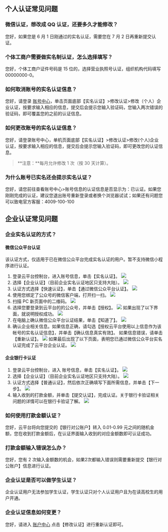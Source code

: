 ## 个人认证常见问题
### 微信认证，想改成 QQ 认证，还要多久才能修改？
您好，如果您是 6 月 1 日刚通过的实名认证，需要您在 7 月 2 日再重新提交认证。

### 个体工商户需要做实名制认证，怎么选择填写？
您好，个体工商户证件号码是 15 位的，选择营业执照号认证，组织机构代码填写 00000000-0。

### 如何取消账号的实名认证信息？
您好，请登录 [账号中心](http://console.tce.fsphere.cn/developer)，单击页面底部【实名认证】>修改认证>修改（个人）企业认证，按要求输入相应的信息，提交后会提示您输入验证码，您输入两次错误的验证码，即可覆盖您的之前的认证信息。

### 如何更改账号的实名认证信息？
您好，请登录账号中心，单机页面底部【实名认证】>修改认证>修改(个人)企业认证，按要求输入相应的信息，提交后会提示您输入验证码，即可更改您的认证信息。
>**注意：**每月允许修改 1 次（按 30 天计算）。

### 为什么账号已实名还会提示实名认证？
您好，请您前往查看账号中心>账号信息的认证信息是否显示为：已认证。如果您刚刚完成的认证，建议您退出账号重新登录或者换个浏览器试试；如果还有问题您可以致电官方客服：4009-100-100

## 企业认证常见问题
### 企业实名认证的方式？
#### 微信公众平台认证
该认证方式，仅适用于已在微信公众平台完成实名认证的用户。暂不支持微信小程序进行认证。

1. 登录云平台控制台，进入账号信息，单击【实名认证】。
![](https:https://mc.qcloudimg.com/static/img/9f089e2ddfbbe531f28ccebd8225d05b/image.png)
2. 选择【企业认证】（目前企业实名认证地区只支持大陆）。
![](https:https://mc.qcloudimg.com/static/img/b82f599f01b86c013c12cd07c0300c18/image.png)
3. 认证方式选择【快速认证】，单击【通过微信公众平台认证】。
![](https://mc.qcloudimg.com/static/img/45cf58773e96ad2f78ebc0842f2a5fbf/image.png)
4. 使用您绑定了公众号的微信客户端，打开扫一扫。
![](https://mc.qcloudimg.com/static/img/db96dab81ea00394de4ef2c89bbff5f5/image.png)
5. 扫描 PC 新页面中的二维码。
![](https://mc.qcloudimg.com/static/img/ddd5b507f9c4280d54ef74cd2fac4eee/image.png)
6. 选择您要登录到云平台的的公众号，并单击【授权】。
![](https://mc.qcloudimg.com/static/img/9d7d8182b7facd0df6fd28cd1597ce58/image.png)
如果出现了以下界面，就说明授权成功。
![](https://mc.qcloudimg.com/static/img/f922081ddb134fe4858b8ada75ed50f3/image.png)
7. 在电脑上确认微信公众平台认证结果，单击【知道了】。
![](https://mc.qcloudimg.com/static/img/6a0c0dc6cbbd0a66b89a944e56351378/image.png)
8. 确认企业相关信息。如果信息正确，请勾选【授权云平台使用以上信息作为该帐号的实名认证信息】，并单击【确认信息真实有效】。
如果信息错误，请单击【重新认证】。
![](https://mc.qcloudimg.com/static/img/f28781dfeb7bdde7427f0995456128a2/image.png)
如果最后出现了以下页面，表明您已通过微信公众平台实名认证完成了云平台企业认证。
![](https://mc.qcloudimg.com/static/img/3d93ee998f9b3d8e969b2b9f288da0a1/image.png)

#### 企业银行卡认证
1. 登录云平台控制台，进入 账号信息，单击【实名认证】。
![](https:https://mc.qcloudimg.com/static/img/9f089e2ddfbbe531f28ccebd8225d05b/image.png)
2. 选择【企业认证】（目前企业实名认证地区只支持大陆）。
![](https:https://mc.qcloudimg.com/static/img/b82f599f01b86c013c12cd07c0300c18/image.png)
3. 认证方式选择【普通认证】，然后依次正确填写下面所需信息，并单击【下一步】。
![](https://mc.qcloudimg.com/static/img/c4047152649a35850f07be4b7663c76b/image.png)
4. 输入收到的打款金额，并单击【提交认证】，完成认证。关于银行卡验证相关问题的详情可以在银行卡验证了解。
![](https://mc.qcloudimg.com/static/img/b73e576a46215edf04f009fb52620655/image.png)

### 如何使用打款金额认证？
您好，云平台将向您提交的【银行对公账户】转入 0.01-0.99 元之间的随机金额，您在收到打款金额后，在认证界面输入收到的对应金额数即可认证成功。

### 打款金额输入错误怎么办？
您好，您有 2 次输入金额数的机会，如果2次都输入错误则需要重新提交【银行对公账户】信息进行认证。

### 企业认证是否可以做学生认证？
企业认证用户无法参加学生认证，学生认证只对个人认证用户且为在读高校生的用户开通。

### 企业认证信息如何变更？
您好，请进入 [账户中心](http://console.tce.fsphere.cn/developer/auth) 点击【修改认证】进行重新认证即可。


